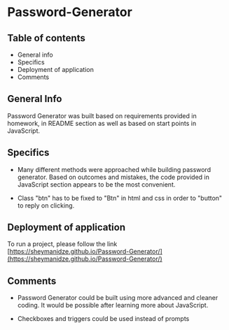 # Password-Generator

## Table of contents

* General info
* Specifics
* Deployment of application
* Comments

## General Info

  Password Generator was built based on requirements provided in homework, in README section as well as based on start points in JavaScript.

## Specifics

  * Many different methods were approached while building password generator. Based on outcomes and mistakes, the code provided in JavaScript section appears to be the most convenient.

  * Class "btn" has to be fixed to "Btn" in html and css in order to "button" to reply on clicking.


## Deployment of application

 To run a project, please follow the link [https://sheymanidze.github.io/Password-Generator/](https://sheymanidze.github.io/Password-Generator/)


## Comments

* Password Generator could be built using more advanced and cleaner coding. It would be possible after learning more about JavaScript.

* Checkboxes and triggers could be used instead of prompts

